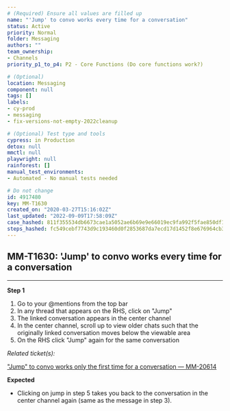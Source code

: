 ```yaml
---
# (Required) Ensure all values are filled up
name: "'Jump' to convo works every time for a conversation"
status: Active
priority: Normal
folder: Messaging
authors: ""
team_ownership: 
- Channels
priority_p1_to_p4: P2 - Core Functions (Do core functions work?)

# (Optional)
location: Messaging
component: null
tags: []
labels: 
- cy-prod
- messaging
- fix-versions-not-empty-2022cleanup

# (Optional) Test type and tools
cypress: in Production
detox: null
mmctl: null
playwright: null
rainforest: []
manual_test_environments: 
- Automated - No manual tests needed

# Do not change
id: 4917480
key: MM-T1630
created_on: "2020-03-27T15:16:02Z"
last_updated: "2022-09-09T17:58:09Z"
case_hashed: 811f355534db6673cae1a5052ae6b69e9e66019ec9fa992f5fae850df10c67e6dbd4a0fcee9db0bbb4a90f5342be0a75
steps_hashed: fc549cebf7743d9c193460d0f2853687da7ecd17d1452f8e676964cb33e70a3bb9ca6f91eb24fcedf8c0067e3fec9dee
---
```


<!-- (Auto-generated) Based on frontmatter's "key" and "name" -->

## MM-T1630: 'Jump' to convo works every time for a conversation

---

**Step 1**

1. Go to your @mentions from the top bar
2. In any thread that appears on the RHS, click on "Jump"
3. The linked conversation appears in the center channel
4. In the center channel, scroll up to view older chats such that the originally linked conversation moves below the viewable area
5. On the RHS click "Jump" again for the same conversation

_Related ticket(s):_

["Jump" to convo works only the first time for a conversation — MM-20614](https://mattermost.atlassian.net/browse/MM-20614)

**Expected**

- Clicking on jump in step 5 takes you back to the conversation in the center channel again (same as the message in step 3).
